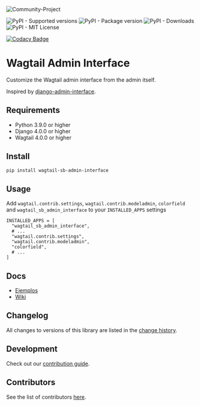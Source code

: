 ![Community-Project](https://gitlab.com/softbutterfly/open-source/open-source-office/-/raw/master/banners/softbutterfly-open-source--banner--community-project.png)

![PyPI - Supported versions](https://img.shields.io/pypi/pyversions/wagtail-sb-admin-interface)
![PyPI - Package version](https://img.shields.io/pypi/v/wagtail-sb-admin-interface)
![PyPI - Downloads](https://img.shields.io/pypi/dm/wagtail-sb-admin-interface)
![PyPI - MIT License](https://img.shields.io/pypi/l/wagtail-sb-admin-interface)

[![Codacy Badge](https://app.codacy.com/project/badge/Grade/f28072e8e0ac4605bd3235b7643929ad)](https://app.codacy.com/gl/softbutterfly/wagtail-sb-admin-interface/dashboard?utm_source=gl&utm_medium=referral&utm_content=&utm_campaign=Badge_grade)

# Wagtail Admin Interface

Customize the Wagtail admin interface from the admin itself.

Inspired by [django-admin-interface](https://github.com/fabiocaccamo/django-admin-interface).

## Requirements

- Python 3.9.0 or higher
- Django 4.0.0 or higher
- Wagtail 4.0.0 or higher

## Install

```bash
pip install wagtail-sb-admin-interface
```

## Usage

Add `wagtail.contrib.settings`, `wagtail.contrib.modeladmin`, `colorfield` and `wagtail_sb_admin_interface` to your `INSTALLED_APPS` settings

```
INSTALLED_APPS = [
  "wagtail_sb_admin_interface",
  # ...
  "wagtail.contrib.settings",
  "wagtail.contrib.modeladmin",
  "colorfield",
  # ...
]
```

## Docs

- [Ejemplos](https://gitlab.com/softbutterfly/open-source/wagtail-sb-admin-interface/-/wikis)
- [Wiki](https://gitlab.com/softbutterfly/open-source/wagtail-sb-admin-interface/-/wikis)

## Changelog

All changes to versions of this library are listed in the [change history](CHANGELOG.md).

## Development

Check out our [contribution guide](CONTRIBUTING.md).

## Contributors

See the list of contributors [here](https://gitlab.com/softbutterfly/open-source/wagtail-sb-admin-interface/-/graphs/develop).
